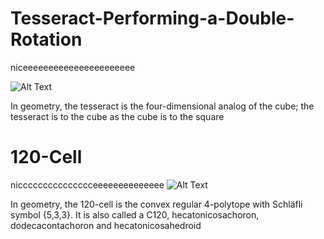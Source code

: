 # Tesseract-Performing-a-Double-Rotation
niceeeeeeeeeeeeeeeeeeeeee

![Alt Text](https://i.redd.it/v8xag6dzmnoz.gif)

In geometry, the tesseract is the four-dimensional analog of the cube; the tesseract is to the cube as the cube is to the square

# 120-Cell
niccccccccccccccceeeeeeeeeeeeee
![Alt Text](https://github.com/clementfranklin/Tesseract-Performing-a-Double-Rotation/blob/master/77xeq8h8ntoz.gif)

In geometry, the 120-cell is the convex regular 4-polytope with Schläfli symbol {5,3,3}. It is also called a C120, hecatonicosachoron, dodecacontachoron and hecatonicosahedroid
